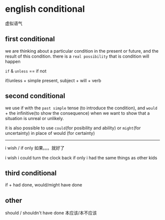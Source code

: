 # english conditional

虚拟语气

## first conditional

 we are thinking about a particular condition in the present or future, and the result of this condition. there is a `real possibility` that is condition will happen

`if` & `unless` == if not

if/unless + simple present, subject + will + verb

## second conditional

we use if with the `past simple` tense (to introduce the condition), and `would` + the infinitive(to show the consequence) when we want to show that a situation is unreal or unlikely.

it is also possible to use `could`(for posibility and ability) or `might`(for uncertainty) in place of would (for certainty)

---

i wish / if only
如果。。。就好了

i wish i could turn the clock back
if only i had the same things as other kids

## third conditional

if + had done, would/might have done

## other

should / shouldn't have done 本应该/本不应该
